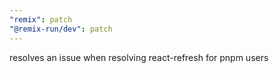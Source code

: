 ```yaml
---
"remix": patch
"@remix-run/dev": patch
---
```


resolves an issue when resolving react-refresh for pnpm users
